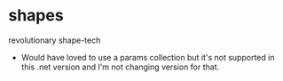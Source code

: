 # shapes

revolutionary shape-tech

- Would have loved to use a params collection but it's not supported in this .net version and I'm not changing version for that.
